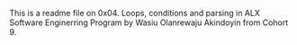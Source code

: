 This is a readme file on 0x04. Loops, conditions and parsing in ALX Software Enginerring Program by Wasiu Olanrewaju Akindoyin from Cohort 9.